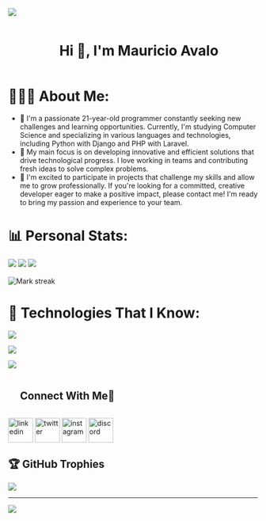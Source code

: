 <img src="https://user-images.githubusercontent.com/73097560/115834477-dbab4500-a447-11eb-908a-139a6edaec5c.gif">

<!--h1 without bottom border-->
<div id="user-content-toc">
  <ul align="center">
    <summary><h1 style="display: inline-block">Hi 👋, I'm Mauricio Avalo</h1></summary>
  </ul>
</div>

# 👨🏻‍💻 About Me:
- 🌱 I'm a passionate 21-year-old programmer constantly seeking new challenges and learning opportunities. Currently, I'm studying Computer Science and specializing in various languages and technologies, including Python with Django and PHP with Laravel.
- 📐 My main focus is on developing innovative and efficient solutions that drive technological progress. I love working in teams and contributing fresh ideas to solve complex problems.
- 👥 I'm excited to participate in projects that challenge my skills and allow me to grow professionally. If you're looking for a committed, creative developer eager to make a positive impact, please contact me! I'm ready to bring my passion and experience to your team.

# 📊 Personal Stats:

<p>
<img src="https://github-readme-stats.vercel.app/api?username=elMauro2003&theme=github_dark&hide_border=true&include_all_commits=false&count_private=false" />
<img src="https://github-readme-streak-stats.herokuapp.com/?user=elMauro2003&theme=github_dark&hide_border=true" />
<img src="https://github-readme-stats.vercel.app/api/top-langs/?username=elMauro2003&theme=github_dark&hide_border=true&include_all_commits=false&count_private=false&layout=compact" />
<br></br>
<img  title="🔥 Get streak stats for your profile at git.io/streak-stats" alt="Mark streak" src="https://github-readme-streak-stats.herokuapp.com/?user=elMauro2003&theme=tokyonight&hide_border=false" />   
</p>

# 🚀 Technologies That I Know:

<p align="left">
    <img src="https://skillicons.dev/icons?i=html,css,js,jquery,bootstrap,tailwind,vue,vuetify" />
</p>

<p align="left">
    <img src="https://skillicons.dev/icons?i=python,django,fastapi,php,laravel,mysql,postgres,sqlite" />
</p>

<p align="left">
    <img src="https://skillicons.dev/icons?i=git,github,postman,redis,cloudflare,docker,kubernetes,jenkins" />
</p>

<div id="user-content-toc">
  <ul align="left">
    <summary><h2 style="display: inline-block">Connect With Me🤝</h2></summary>
  </ul>
</div>

<!--icons and links-->
<p align="left">
    <a href="https://www.linkedin.com/in/mauricio-ag-dev/" target="blank"><img align="center" src="https://user-images.githubusercontent.com/88904952/234979284-68c11d7f-1acc-4f0c-ac78-044e1037d7b0.png" alt="linkedin" height="50" width="50" /></a>
    <a href="https://x.com/mauro_std" target="blank"><img align="center" src="https://user-images.githubusercontent.com/88904952/234980676-61bfb021-ecc8-48f7-88e6-34c1b06c4a58.png" alt="twitter" height="50" width="50" /></a> 
    <a href="https://www.instagram.com/elmauro_std/" target="blank"><img align="center" src="https://user-images.githubusercontent.com/88904952/234981169-2dd1e58f-4b7e-468c-8213-034ba62156c3.png" alt="instagram" height="50" width="50" /></a>
    <a href="https://discordapp.com/users/1138613948174839879" target="blank"><img align="center" src="https://user-images.githubusercontent.com/88904952/234982627-019fd336-6248-453c-9b05-97c13fd1d207.png" alt="discord" height="50" width="50" /></a>
</p>


## 🏆 GitHub Trophies
![](https://github-profile-trophy.vercel.app/?username=elMauro2003&theme=nord&no-frame=false&no-bg=true&margin-w=4)

---
[![](https://visitcount.itsvg.in/api?id=elMauro2003&icon=0&color=0)](https://visitcount.itsvg.in)

<!-- Proudly created with GPRM ( https://gprm.itsvg.in ) -->
